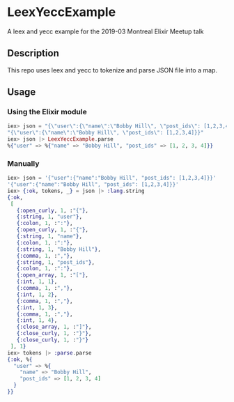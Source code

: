 # LeexYeccExample

A leex and yecc example for the 2019-03 Montreal Elixir Meetup talk

## Description

This repo uses leex and yecc to tokenize and parse JSON file into a map.

## Usage

### Using the Elixir module

```elixir
iex> json = "{\"user\":{\"name\":\"Bobby Hill\", \"post_ids\": [1,2,3,4]}}"
"{\"user\":{\"name\":\"Bobby Hill\", \"post_ids\": [1,2,3,4]}}"
iex> json |> LeexYeccExample.parse
%{"user" => %{"name" => "Bobby Hill", "post_ids" => [1, 2, 3, 4]}}
```

### Manually
```elixir
iex> json = '{"user":{"name":"Bobby Hill", "post_ids": [1,2,3,4]}}'
'{"user":{"name":"Bobby Hill", "post_ids": [1,2,3,4]}}'
iex> {:ok, tokens, _} = json |> :lang.string
{:ok,
 [
   {:open_curly, 1, :"{"},
   {:string, 1, "user"},
   {:colon, 1, :":"},
   {:open_curly, 1, :"{"},
   {:string, 1, "name"},
   {:colon, 1, :":"},
   {:string, 1, "Bobby Hill"},
   {:comma, 1, :","},
   {:string, 1, "post_ids"},
   {:colon, 1, :":"},
   {:open_array, 1, :"["},
   {:int, 1, 1},
   {:comma, 1, :","},
   {:int, 1, 2},
   {:comma, 1, :","},
   {:int, 1, 3},
   {:comma, 1, :","},
   {:int, 1, 4},
   {:close_array, 1, :"]"},
   {:close_curly, 1, :"}"},
   {:close_curly, 1, :"}"}
 ], 1}
iex> tokens |> :parse.parse
{:ok, %{
  "user" => %{
    "name" => "Bobby Hill",
    "post_ids" => [1, 2, 3, 4]
  }
}}
```

